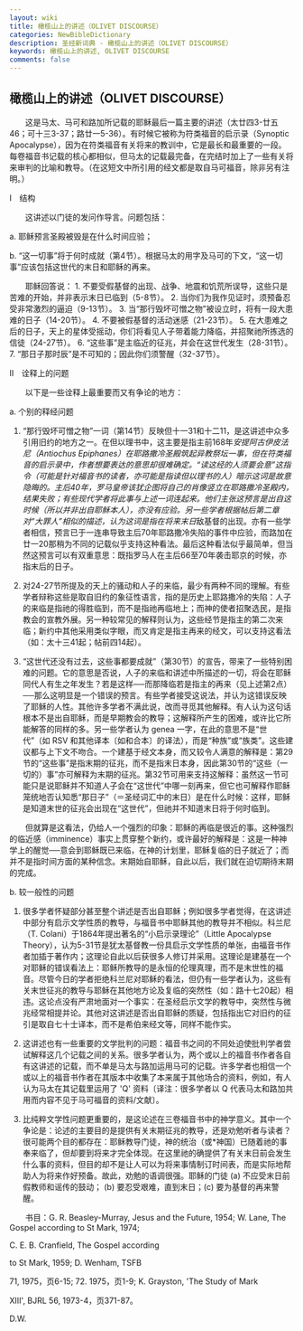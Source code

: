 ```yaml
---
layout: wiki
title: 橄榄山上的讲述（OLIVET DISCOURSE）
categories: NewBibleDictionary
description: 圣经新词典 - 橄榄山上的讲述（OLIVET DISCOURSE）
keywords: 橄榄山上的讲述, OLIVET DISCOURSE
comments: false
---
```


## 橄榄山上的讲述（OLIVET DISCOURSE）

　　这是马太、马可和路加所记载的耶稣最后一篇主要的讲述（太廿四3-廿五46；可十三3-37；路廿一5-36）。有时候它被称为符类福音的启示录（Synoptic Apocalypse），因为在符类福音有关将来的教训中，它是最长和最重要的一段。每卷福音书记载的核心都相似，但马太的记载最完备，在完结时加上了一些有关将来审判的比喻和教导。（在这短文中所引用的经文都是取自马可福音，除非另有注明。）

Ⅰ　结构

　　这讲述以门徒的发问作导言。问题包括：

a. 耶稣预言圣殿被毁是在什么时间应验；

b. “这一切事”将于何时成就（第4节）。根据马太的用字及马可的下文，“这一切事”应该包括这世代的末日和耶稣的再来。

　　耶稣回答说： 1. 不要受假基督的出现、战争、地震和饥荒所误导，这些只是苦难的开始，并非表示末日已临到（5-8节）。 2. 当你们为我作见证时，须预备忍受非常激烈的逼迫（9-13节）。 3. 当“那行毁坏可憎之物”被设立时，将有一段大患难的日子（14-20节）。 4. 不要被假基督的活动迷感（21-23节）。 5. 在大患难之后的日子，天上的星体受摇动，你们将看见人子带着能力降临，并招聚祂所拣选的信徒（24-27节）。 6. “这些事”是主临近的征兆，并会在这世代发生（28-31节）。 7. “那日子那时辰”是不可知的；因此你们须警醒（32-37节）。

Ⅱ　诠释上的问题

　　以下是一些诠释上最重要而又有争论的地方：

a. 个别的释经问题

1. “那行毁坏可憎之物”一词（第14节）反映但十一31和十二11，是这讲述中众多引用旧约的地方之一。在但以理书中，这主要是指主前168年*安提阿古伊皮法尼（Antiochus Epiphanes）在耶路撒冷圣殿筑起异教祭坛一事，但在符类福音的启示录中，作者想要表达的意思却很难确定。“读这经的人须要会意”这指令（可能是针对福音书的读者，亦可能是指读但以理书的人）暗示这词是故意隐晦的。主后40年，罗马皇帝该犹企图将自己的肖像竖立在耶路撒冷圣殿内，结果失败；有些现代学者将此事与上述一词连起来。他们主张这预言是出自这时候（所以并非出自耶稣本人），亦没有应验。另一些学者根据帖后第二章对“大罪人”相似的描述，认为这词是指在将来末日*敌基督的出现。亦有一些学者相信，预言已于一连串导致主后70年耶路撒冷失陷的事件中应验，而路加在廿一20那稍为不同的记载似乎支持这种看法。最后这种看法似乎最简单，但当然这预言可以有双重意思：既指罗马人在主后66至70年袭击耶京的时候，亦指末后的日子。

2. 对24-27节所提及的天上的骚动和人子的来临，最少有两种不同的理解。有些学者辩称这些是取自旧约的象征性语言，指的是历史上耶路撒冷的失陷：人子的来临是指祂的得胜临到，而不是指祂再临地上；而神的使者招聚选民，是指教会的宣教外展。另一种较常见的解释则认为，这些经节是指主的第二次来临；新约中其他采用类似字眼，而又肯定是指主再来的经文，可以支持这看法（如：太十三41起；帖前四14起）。

3. “这世代还没有过去，这些事都要成就”（第30节）的宣告，带来了一些特别困难的问题。它的意思是否说，人子的来临和讲述中所描述的一切，将会在耶稣同代人有生之年发生？若是这样──而那降临若是指主的再来（见上述第2点）──那么这明显是一个错误的预言。有些学者接受这说法，并认为这错误反映了耶稣的人性。其他许多学者不满此说，改而寻觅其他解释。有人认为这句话根本不是出自耶稣，而是早期教会的教导；这解释所产生的困难，或许比它所能解答的同样的多。另一些学者认为 genea 一字，在此的意思不是“世代”（如 RSV 和其他译本〔如和合本〕的译法），而是“种族”或“族类”。这些建议都与上下文不吻合。一个建基于经文本身，而又较令人满意的解释是：第29节的“这些事”是指末期的征兆，而不是指末日本身，因此第30节的“这些（一切的）事”亦可解释为末期的征兆。第32节可用来支持这解释：虽然这一节可能只是说耶稣并不知道人子会在“这世代”中哪一刻再来，但它也可解释作耶稣笼统地否认知悉“那日子”（＝圣经词汇中的末日）是在什么时候：这样，耶稣是知道末世的征兆会出现在“这世代”，但祂并不知道末日将于何时临到。

　　但就算是这看法，仍给人一个强烈的印象：耶稣的再临是很近的事。这种强烈的临近感（imminence）事实上贯穿整个新约，或许最好的解释是：这是一种神学上的醒觉──意会到耶稣既已来临，在神的计划里，耶稣复临的日子就近了；而并不是指时间方面的某种信念。末期始自耶稣，自此以后，我们就在迫切期待末期的完成。

b. 较一般性的问题

1. 很多学者怀疑部分甚至整个讲述是否出自耶稣；例如很多学者觉得，在这讲述中部分有启示文学性质的教导，与福音书中耶稣其他的教导并不相似。科兰尼（T. Colani）于1864年提出著名的“小启示录理论”（Little Apocalypse Theory），认为5-31节是犹太基督教一份具启示文学性质的单张，由福音书作者加插于著作内；这理论自此以后获很多人修订并采用。这理论是建基在一个对耶稣的错误看法上：耶稣所教导的是永恒的伦理真理，而不是末世性的福音。尽管今日的学者拒绝科兰尼对耶稣的看法，但仍有一些学者认为，这些有关末世征兆的教导与耶稣在其他地方论及复临的突然性（如：路十七20起）相违。这论点没有严肃地面对一个事实：在圣经启示文学的教导中，突然性与微兆经常相提并论。其他对这讲述是否出自耶稣的质疑，包括指出它对旧约的征引是取自七十士译本，而不是希伯来经文等，同样不能作实。

2. 这讲述也有一些重要的文学批判的问题：福音书之间的不同处迫使批判学者尝试解释这几个记载之间的关系。很多学者认为，两个或以上的福音书作者各自有这讲述的记载，而不单是马太与路加运用马可的记载。许多学者也相信一个或以上的福音书作者在其版本中收集了本来属于其他场合的资料，例如，有人认为马太在其记载里运用了 'Q' 资料〔译注：很多学者以 Q 代表马太和路加共用而内容不见于马可福音的资料/文献〕。

3. 比纯粹文学性问题更重要的，是这论述在三卷福音书中的神学意义。其中一个争论是：论述的主要目的是提供有关末期征兆的教导，还是劝勉听者与读者？很可能两个目的都存在：耶稣教导门徒，神的统治（或*神国）已随着祂的事奉来临了，但却要到将来才完全体现。在这里祂的确提供了有关末日前会发生什么事的资料，但目的却不是让人可以为将来事情制订时间表，而是实际地帮助人为将来作好预备。故此，劝勉的语调很强。耶稣的门徒 (a) 不应受末日前假教师和谣传的鼓动； (b) 要忍受艰难，直到末日；(c) 要为基督的再来警醒。

　　书目：G. R. Beasley-Murray, Jesus and the Future, 1954; W. Lane, The Gospel according to St Mark, 1974;

C. E. B. Cranfield, The Gospel according

to St Mark, 1959; D. Wenham, TSFB

71, 1975，页6-15; 72. 1975，页1-9; K. Grayston, 'The Study of Mark

XIII', BJRL 56, 1973-4，页371-87。

D.W.






